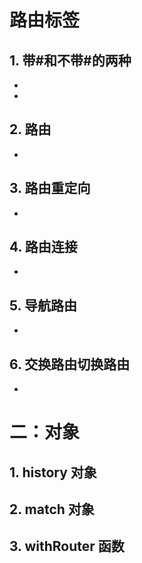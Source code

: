 
# 路由标签
## 1. 带#和不带#的两种
   * <BrowserRouter>  
   * <HashRouter>

## 2. 路由
   * <Route>

## 3. 路由重定向
   * <Redirect>

## 4. 路由连接
   * <Link>
 
## 5. 导航路由
   * <NavLink>

## 6. 交换路由切换路由
   * <Switch>


# 二：对象
## 1. history 对象
## 2. match 对象
## 3. withRouter 函数